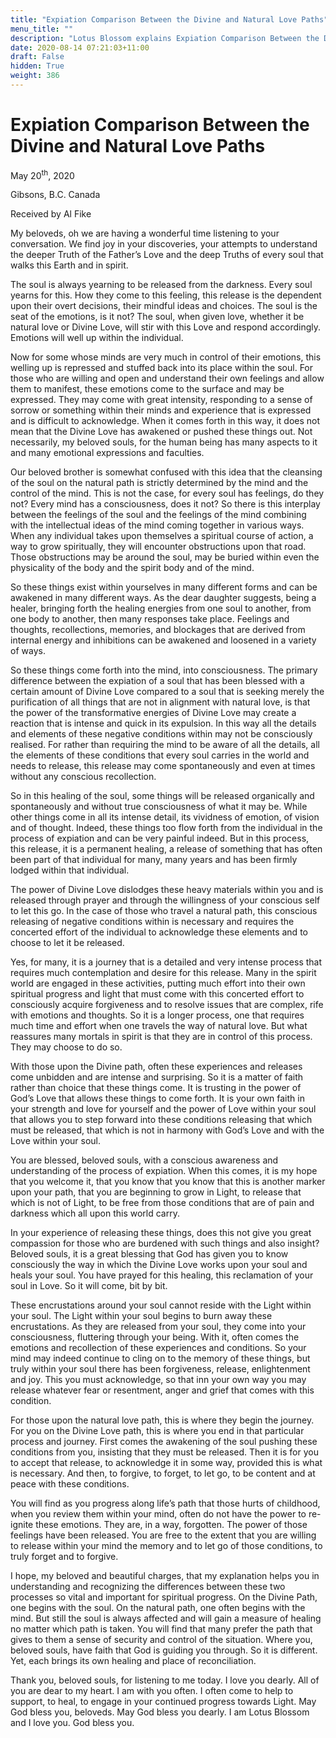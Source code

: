 ```yaml
---
title: "Expiation Comparison Between the Divine and Natural Love Paths"
menu_title: ""
description: "Lotus Blossom explains Expiation Comparison Between the Divine and Natural Love Paths"
date: 2020-08-14 07:21:03+11:00
draft: False
hidden: True
weight: 386
---
```

# Expiation Comparison Between the Divine and Natural Love Paths

May 20<sup>th</sup>, 2020

Gibsons, B.C. Canada

Received by Al Fike



My beloveds, oh we are having a wonderful time listening to your conversation. We find joy in your discoveries, your attempts to understand the deeper Truth of the Father’s Love and the deep Truths of every soul that walks this Earth and in spirit. 

The soul is always yearning to be released from the darkness. Every soul yearns for this. How they come to this feeling, this release is the dependent upon their overt decisions, their mindful ideas and choices. The soul is the seat of the emotions, is it not? The soul, when given love, whether it be natural love or Divine Love, will stir with this Love and respond accordingly. Emotions will well up within the individual.

Now for some whose minds are very much in control of their emotions, this welling up is repressed and stuffed back into its place within the soul. For those who are willing and open and understand their own feelings and allow them to manifest, these emotions come to the surface and may be expressed. They may come with great intensity, responding to a sense of sorrow or something within their minds and experience that is expressed and is difficult to acknowledge. When it comes forth in this way, it does not mean that the Divine Love has awakened or pushed these things out. Not necessarily, my beloved souls, for the human being has many aspects to it and many emotional expressions and faculties.

Our beloved brother is somewhat confused with this idea that the cleansing of the soul on the natural path is strictly determined by the mind and the control of the mind. This is not the case, for every soul has feelings, do they not? Every mind has a consciousness, does it not? So there is this interplay between the feelings of the soul and the feelings of the mind combining with the intellectual ideas of the mind coming together in various ways. When any individual takes upon themselves a spiritual course of action, a way to grow spiritually, they will encounter obstructions upon that road. Those obstructions may be around the soul, may be buried within even the physicality of the body and the spirit body and of the mind.

So these things exist within yourselves in many different forms and can be awakened in many different ways. As the dear daughter suggests, being a healer, bringing forth the healing energies from one soul to another, from one body to another, then many responses take place. Feelings and thoughts, recollections, memories, and blockages that are derived from internal energy and inhibitions can be awakened and loosened in a variety of ways.

So these things come forth into the mind, into consciousness. The primary difference between the expiation of a soul that has been blessed with a certain amount of Divine Love compared to a soul that is seeking merely the purification of all things that are not in alignment with natural love, is that the power of the transformative energies of Divine Love may create a reaction that is intense and quick in its expulsion. In this way all the details and elements of these negative conditions within may not be consciously realised. For rather than requiring the mind to be aware of all the details, all the elements of these conditions that every soul carries in the world and needs to release, this release may come spontaneously and even at times without any conscious recollection. 

So in this healing of the soul, some things will be released organically and spontaneously and without true consciousness of what it may be. While other things come in all its intense detail, its vividness of emotion, of vision and of thought. Indeed, these things too flow forth from the individual in the process of expiation and can be very painful indeed. But in this process, this release, it is a permanent healing, a release of something that has often been part of that individual for many, many years and has been firmly lodged within that individual.

The power of Divine Love dislodges these heavy materials within you and is released through prayer and through the willingness of your conscious self to let this go. In the case of those who travel a natural path, this conscious releasing of negative conditions within is necessary and requires the concerted effort of the individual to acknowledge these elements and to choose to let it be released. 

Yes, for many, it is a journey that is a detailed and very intense process that requires much contemplation and desire for this release. Many in the spirit world are engaged in these activities, putting much effort into their own spiritual progress and light that must come with this concerted effort to consciously acquire forgiveness and to resolve issues that are complex, rife with emotions and thoughts. So it is a longer process, one that requires much time and effort when one travels the way of natural love. But what reassures many mortals in spirit is that they are in control of this process. They may choose to do so.

With those upon the Divine path, often these experiences and releases come unbidden and are intense and surprising. So it is a matter of faith rather than choice that these things come. It is trusting in the power of God’s Love that allows these things to come forth. It is your own faith in your strength and love for yourself and the power of Love within your soul that allows you to step forward into these conditions releasing that which must be released, that which is not in harmony with God’s Love and with the Love within your soul. 

You are blessed, beloved souls, with a conscious awareness and understanding of the process of expiation. When this comes, it is my hope that you welcome it, that you know that you know that this is another marker upon your path, that you are beginning to grow in Light, to release that which is not of Light, to be free from those conditions that are of pain and darkness which all upon this world carry. 

In your experience of releasing these things, does this not give you great compassion for those who are burdened with such things and also insight? Beloved souls, it is a great blessing that God has given you to know consciously the way in which the Divine Love works upon your soul and heals your soul. You have prayed for this healing, this reclamation of your soul in Love. So it will come, bit by bit. 

These encrustations around your soul cannot reside with the Light within your soul. The Light within your soul begins to burn away these encrustations. As they are released from your soul, they come into your consciousness, fluttering through your being. With it, often comes the emotions and recollection of these experiences and conditions. So your mind may indeed continue to cling on to the memory of these things, but truly within your soul there has been forgiveness, release, enlightenment and joy. This you must acknowledge, so that inn your own way you may  release whatever fear or resentment, anger and grief that comes with this condition. 

For those upon the natural love path, this is where they begin the journey. For you on the Divine Love path, this is where you end in that particular process and journey. First comes the awakening of the soul pushing these conditions from you, insisting that they must be released. Then it is for you to accept that release, to acknowledge it in some way, provided this is what is necessary. And then, to forgive, to forget, to let go, to be content and at peace with these conditions.

You will find as you progress along life’s path that those hurts of childhood, when you review them within your mind, often do not have the power to re-ignite these emotions. They are, in a way, forgotten. The power of those feelings have been released. You are free to the extent that you are willing to release within your mind the memory and to let go of those conditions, to truly forget and to forgive.

I hope, my beloved and beautiful charges, that my explanation helps you in understanding and recognizing the differences between these two processes so vital and important for spiritual progress. On the Divine Path, one begins with the soul. On the natural path, one often begins with the mind. But still the soul is always affected and will gain a measure of healing no matter which path is taken. You will find that many prefer the path that gives to them a sense of security and control of the situation. Where you, beloved souls, have faith that God is guiding you through. So it is different. Yet, each brings its own healing and place of reconciliation.

Thank you, beloved souls, for listening to me today. I love you dearly. All of you are dear to my heart. I am with you often. I often come to help to support, to heal, to engage in your continued progress towards Light. May God bless you, beloveds. May God bless you dearly. I am Lotus Blossom and I love you. God bless you. 